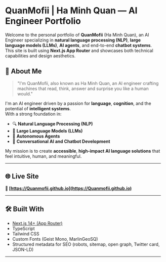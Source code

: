# QuanMofii | Ha Minh Quan — AI Engineer Portfolio

Welcome to the personal portfolio of **QuanMofii** (Ha Minh Quan), an AI Engineer specializing in **natural language processing (NLP)**, **large language models (LLMs)**, **AI agents**, and end-to-end **chatbot systems**. This site is built using **Next.js App Router** and showcases both technical capabilities and design aesthetics.

## 👋 About Me

> "I'm QuanMofii, also known as Ha Minh Quan, an AI engineer crafting machines that read, think, answer and surprise you like a human would."

I'm an AI engineer driven by a passion for **language**, **cognition**, and the potential of **intelligent systems**.  
With a strong foundation in:

- 🔍 **Natural Language Processing (NLP)**
- 🧠 **Large Language Models (LLMs)**
- 🤖 **Autonomous Agents**
- 💬 **Conversational AI and Chatbot Development**

My mission is to create **accessible**, **high-impact AI language solutions** that feel intuitive, human, and meaningful.

---

## 🌐 Live Site

**🔗 [https://Quanmofii.github.io](https://Quanmofii.github.io)**

---

## 🛠️ Built With

- [Next.js 14+ (App Router)](https://nextjs.org)
- TypeScript
- Tailwind CSS
- Custom Fonts (Geist Mono, MarlinGeoSQ)
- Structured metadata for SEO (robots, sitemap, open graph, Twitter card, JSON-LD)

---
